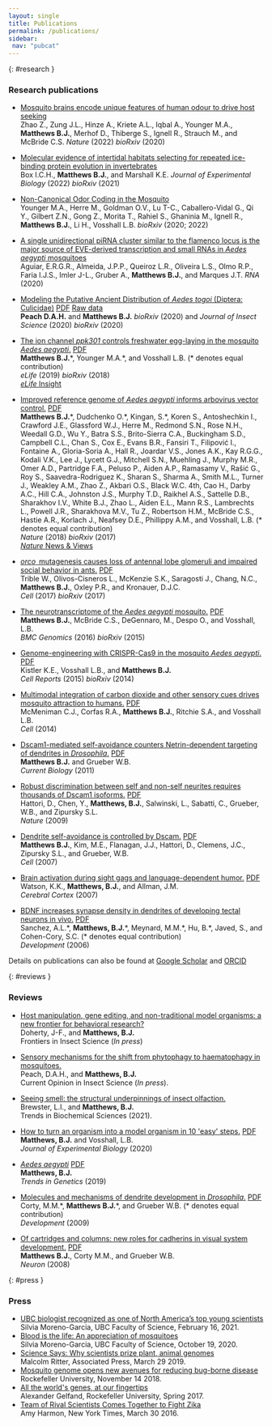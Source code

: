 ```yaml
---
layout: single
title: Publications
permalink: /publications/
sidebar:
 nav: "pubcat"
---
```


{: #research }
### Research publications

- [Mosquito brains encode unique features of human odour to drive host seeking](https://www.nature.com/articles/s41586-022-04675-4)
<br/> Zhao Z., Zung J.L., Hinze A., Kriete A.L., Iqbal A., Younger M.A., **Matthews B.J.**, Merhof D., Thiberge S., Ignell R., Strauch M., and McBride C.S. *Nature* (2022) *bioRxiv* (2020)<br/>

- [Molecular evidence of intertidal habitats selecting for repeated ice-binding protein evolution in invertebrates](https://journals.biologists.com/jeb/article/225/Suppl_1/jeb243409/274373/Molecular-evidence-of-intertidal-habitats)
<br/> Box I.C.H., **Matthews B.J.**, and Marshall K.E. *Journal of Experimental Biology* (2022) *bioRxiv* (2021)<br/>

- [Non-Canonical Odor Coding in the Mosquito](https://www.biorxiv.org/content/10.1101/2020.11.07.368720v2.full) <br/> 
Younger M.A., Herre M., Goldman O.V., Lu T-C., Caballero-Vidal G., Qi Y., Gilbert Z.N., Gong Z., Morita T., Rahiel S., Ghaninia M., Ignell R., **Matthews B.J.**, Li H., Vosshall L.B. *bioRxiv* (2020; 2022)

- [A single unidirectional piRNA cluster similar to the flamenco locus is the major source of EVE-derived transcription and small RNAs in _Aedes aegypti_ mosquitoes](https://rnajournal.cshlp.org/content/early/2020/01/29/rna.073965.119.abstract)
<br/> Aguiar, E.R.G.R., Almeida, J.P.P., Queiroz L.R., Oliveira L.S., Olmo R.P., Faria I.J.S., Imler J-L., Gruber A., **Matthews B.J.**, and Marques J.T. *RNA* (2020) <br/>

- [Modeling the Putative Ancient Distribution of _Aedes togoi_ (Diptera: Culicidae)](https://doi.org/10.1093/jisesa/ieaa035)
[PDF](/assets/pdf/PeachMatthews2020.pdf)
[Raw data](https://doi.org/10.5683/SP2/YPVTYT)
<br/> **Peach D.A.H.** and **Matthews B.J.** *bioRxiv* (2020) and *Journal of Insect Science* (2020) *bioRxiv* (2020)<br/>

- [The ion channel *ppk301* controls freshwater egg-laying in the mosquito *Aedes aegypti*.](https://elifesciences.org/articles/43963)
[PDF](https://elifesciences.org/download/aHR0cHM6Ly9jZG4uZWxpZmVzY2llbmNlcy5vcmcvYXJ0aWNsZXMvNDM5NjMvZWxpZmUtNDM5NjMtdjIucGRm/elife-43963-v2.pdf?_hash=XK2%2FVSdDJiFxbJfsJtbhvwkD3FY%2F77uEpTOPCqaWM%2FY%3D)
 <br/> **Matthews B.J.**\*, Younger M.A.\*, and Vosshall L.B. (\* denotes equal contribution)<br/> *eLife* (2019) *bioRxiv* (2018) <br/>
 [*eLife* Insight](https://elifesciences.org/download/aHR0cHM6Ly9jZG4uZWxpZmVzY2llbmNlcy5vcmcvYXJ0aWNsZXMvNDg2NTQvZWxpZmUtNDg2NTQtdjEucGRm/elife-48654-v1.pdf?_hash=H4Bq%2FL%2BSMby7PPJriumGnbKzJhlQMNcabDB6XgPNPPE%3D)

- [Improved reference genome of *Aedes aegypti* informs arbovirus vector control.](https://www.nature.com/articles/s41586-018-0692-z) [PDF](https://www.nature.com/articles/s41586-018-0692-z.pdf) <br/> **Matthews B.J.**\*, Dudchenko O.\*, Kingan, S.\*, Koren S., Antoshechkin I., Crawford J.E., Glassford W.J., Herre M., Redmond S.N., Rose N.H., Weedall G.D., Wu Y., Batra S.S., Brito-Sierra C.A., Buckingham S.D., Campbell C.L., Chan S., Cox E., Evans B.R., Fansiri T., Filipović I., Fontaine A., Gloria-Soria A., Hall R., Joardar V.S., Jones A.K., Kay R.G.G., Kodali V.K., Lee J., Lycett G.J., Mitchell S.N., Muehling J., Murphy M.R., Omer A.D., Partridge F.A., Peluso P., Aiden A.P., Ramasamy V., Rašić G., Roy S., Saavedra-Rodriguez K., Sharan S., Sharma A., Smith M.L., Turner J., Weakley A.M., Zhao Z., Akbari O.S., Black W.C. 4th, Cao H., Darby A.C., Hill C.A., Johnston J.S., Murphy T.D., Raikhel A.S., Sattelle D.B., Sharakhov I.V., White B.J., Zhao L., Aiden E.L., Mann R.S., Lambrechts L., Powell J.R., Sharakhova M.V., Tu Z., Robertson H.M., McBride C.S., Hastie A.R., Korlach J., Neafsey D.E., Phillippy A.M., and Vosshall, L.B. (\* denotes equal contribution)<br/> *Nature* (2018) *bioRxiv* (2017) <br/>
[*Nature* News & Views](https://www.nature.com/magazine-assets/d41586-018-07266-4/d41586-018-07266-4.pdf)

- [*orco*  mutagenesis causes loss of antennal lobe glomeruli and impaired social behavior in ants.](https://www.cell.com/fulltext/S0092-8674(17)30772-9) [PDF](https://www.cell.com/action/showPdf?pii=S0092-8674%2817%2930772-9)<br/>
Trible W., Olivos-Cisneros L., McKenzie S.K., Saragosti J., Chang, N.C., **Matthews B.J.**, Oxley P.R., and Kronauer, D.J.C. <br/> *Cell* (2017) *bioRxiv* (2017)  
 
- [The neurotranscriptome of the *Aedes aegypti* mosquito.](https://bmcgenomics.biomedcentral.com/articles/10.1186/s12864-015-2239-0) [PDF](https://bmcgenomics.biomedcentral.com/track/pdf/10.1186/s12864-015-2239-0) <br/> **Matthews B.J.**, McBride C.S., DeGennaro, M., Despo O., and Vosshall, L.B. <br/> *BMC Genomics* (2016) *bioRxiv* (2015) 
 
- [Genome-engineering with CRISPR-Cas9 in the mosquito *Aedes aegypti*.](https://www.cell.com/cell-reports/fulltext/S2211-1247(15)00262-4) [PDF](https://www.cell.com/cell-reports/pdfExtended/S2211-1247(15)00262-4) <br/> Kistler K.E., Vosshall L.B., and **Matthews B.J.** <br/> *Cell Reports* (2015) *bioRxiv* (2014) 
 
- [Multimodal integration of carbon dioxide and other sensory cues drives mosquito attraction to humans.](https://www.cell.com/cell/fulltext/S0092-8674(14)00155-X) [PDF](https://www.cell.com/cell/pdfExtended/S0092-8674(14)00155-X) <br/> McMeniman C.J., Corfas R.A., **Matthews B.J.**, Ritchie S.A., and Vosshall L.B. <br/> *Cell* (2014)
 
- [Dscam1-mediated self-avoidance counters Netrin-dependent targeting of dendrites in *Drosophila*.](https://www.cell.com/current-biology/fulltext/S0960-9822(11)00841-4) [PDF](https://www.cell.com/action/showPdf?pii=S0960-9822%2811%2900841-4) <br/> **Matthews B.J.** and Grueber W.B. <br/> *Current Biology* (2011)
 
- [Robust discrimination between self and non-self neurites requires thousands of Dscam1 isoforms.](https://www.nature.com/articles/nature08431) [PDF](/assets/pdf/HattoriNature2009.pdf) <br/> Hattori, D., Chen, Y., **Matthews, B.J.**, Salwinski, L., Sabatti, C., Grueber, W.B., and Zipursky S.L. <br/> *Nature* (2009)
 
- [Dendrite self-avoidance is controlled by Dscam.](https://www.cell.com/cell/fulltext/S0092-8674(07)00470-9) [PDF](https://www.cell.com/action/showPdf?pii=S0092-8674%2807%2900470-9) <br/> **Matthews B.J.**, Kim, M.E., Flanagan, J.J., Hattori, D., Clemens, J.C., Zipursky S.L., and Grueber, W.B. <br/> *Cell* (2007)
 
- [Brain activation during sight gags and language-dependent humor.](https://academic.oup.com/cercor/article/17/2/314/316404) [PDF](/assets/pdf/WatsonCerebralCortex2007.pdf) <br/> Watson, K.K., **Matthews, B.J.**, and Allman, J.M. <br/> *Cerebral Cortex* (2007)
 
- [BDNF increases synapse density in dendrites of developing tectal neurons in vivo.](https://dev.biologists.org/content/133/13/2477) [PDF](https://dev.biologists.org/content/develop/133/13/2477.full.pdf) <br/> Sanchez, A.L.\*, **Matthews, B.J.**\*, Meynard, M.M.\*, Hu, B.\*, Javed, S., and Cohen-Cory, S.C. (\* denotes equal contribution)<br/> *Development* (2006)

Details on publications can also be found at [Google Scholar](https://scholar.google.com/citations?user=REWvweQAAAAJ) and [ORCID](https://orcid.org/0000-0002-8697-699X)

{: #reviews }
### Reviews
- [Host manipulation, gene editing, and non-traditional model organisms: a new frontier for behavioral research?](https://www.frontiersin.org/articles/10.3389/finsc.2022.938644/abstract)
<br/> Doherty, J-F., and **Matthews, B.J.** <br/>Frontiers in Insect Science (*In press*)
- [Sensory mechanisms for the shift from phytophagy to haematophagy in mosquitoes.](https://authors.elsevier.com/sd/article/S2214-5745(22)00065-7)
<br/> Peach, D.A.H., and **Matthews, B.J.** <br/>Current Opinion in Insect Science (*In press*).
- [Seeing smell: the structural underpinnings of insect olfaction.](https://doi.org/10.1016/j.tibs.2021.12.003)
<br/> Brewster, L.I., and **Matthews, B.J.** <br/>Trends in Biochemical Sciences (2021).
- [How to turn an organism into a model organism in 10 'easy' steps.](https://journals.biologists.com/jeb/article/223/Suppl_1/jeb218198/224666/How-to-turn-an-organism-into-a-model-organism-in) [PDF](https://journals.biologists.com/jeb/article-pdf/223/Suppl_1/jeb218198/1680082/jeb218198.pdf) <br/> **Matthews, B.J.** and Vosshall, L.B.<br/> *Journal of Experimental Biology* (2020)

- [*Aedes aegypti*](https://www.cell.com/trends/genetics/fulltext/S0168-9525(19)30051-4) [PDF](https://authors.elsevier.com/a/1Z2Y3cQbIvPMY) <br/> **Matthews, B.J.** <br/> *Trends in Genetics* (2019)

- [Molecules and mechanisms of dendrite development in *Drosophila*.](https://dev.biologists.org/content/136/7/1049) [PDF](https://dev.biologists.org/content/develop/136/7/1049.full.pdf) <br/> Corty, M.M.\*, **Matthews B.J.**\*, and Grueber W.B. (\* denotes equal contribution)<br/> *Development* (2009)
 
- [Of cartridges and columns: new roles for cadherins in visual system development.](https://www.cell.com/fulltext/S0896-6273(08)00270-5) [PDF](https://www.cell.com/action/showPdf?pii=S0896-6273%2808%2900270-5) <br/> **Matthews B.J.**, Corty M.M., and Grueber W.B. <br/> *Neuron* (2008)

{: #press }
### Press
- [UBC biologist recognized as one of North America’s top young scientists](https://science.ubc.ca/news/ubc-biologist-recognized-one-north-america%E2%80%99s-top-young-scientists)<br/> Silvia Moreno-Garcia, UBC Faculty of Science, February 16, 2021.
- [Blood is the life: An appreciation of mosquitoes](https://focus.science.ubc.ca/mosquito-970c4d6de785)<br/> Silvia Moreno-Garcia, UBC Faculty of Science, October 19, 2020.
- [Science Says: Why scientists prize plant, animal genomes](https://www.apnews.com/6b19552bee6a4b4c84d3aaaab7f37cdb) <br/> Malcolm Ritter, Associated Press, March 29 2019.
- [Mosquito genome opens new avenues for reducing bug-borne disease](https://www.rockefeller.edu/news/24300-mosquito-genome-opens-new-avenues-reducing-bug-borne-disease/) <br/> Rockefeller University, November 14 2018.
- [All the world's genes, at our fingertips](https://www.case.org/system/files/media/file/Rockefelleruniversity_SeekSpring2017_CRISPR.pdf) <br/> Alexander Gelfand, Rockefeller University, Spring 2017.
- [Team of Rival Scientists Comes Together to Fight Zika](https://www.nytimes.com/2016/03/31/us/mapping-a-genetic-strategy-to-fight-the-zika-virus.html) <br/> Amy Harmon, New York Times, March 30 2016.
